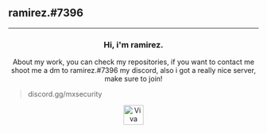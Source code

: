 ## ramirez.#7396
----------------------------------------------------


<h3 align='center'>
Hi, i'm ramirez.
</h3>
<p align='center'>
About my work, you can check my repositories, if you want to contact me shoot me a dm to <span>ramirez.#7396</span> my discord, also i got a really nice server, make sure to join! 
</p>


>discord.gg/mxsecurity




<p align='center'>
<img width='40px' height='40px' title='Viva Mexico!' src='https://images.emojiterra.com/twitter/v13.0/512px/1f1f2-1f1fd.png' height='60px' width='60px'>
</p>
